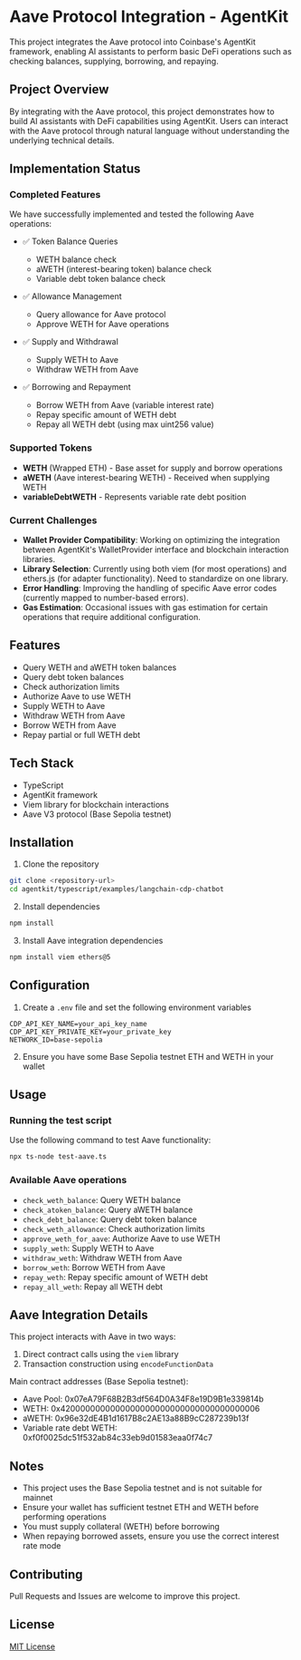 # Aave Protocol Integration - AgentKit

This project integrates the Aave protocol into Coinbase's AgentKit framework, enabling AI assistants to perform basic DeFi operations such as checking balances, supplying, borrowing, and repaying.

## Project Overview

By integrating with the Aave protocol, this project demonstrates how to build AI assistants with DeFi capabilities using AgentKit. Users can interact with the Aave protocol through natural language without understanding the underlying technical details.

## Implementation Status

### Completed Features

We have successfully implemented and tested the following Aave operations:

- ✅ Token Balance Queries
  - WETH balance check
  - aWETH (interest-bearing token) balance check
  - Variable debt token balance check
  
- ✅ Allowance Management
  - Query allowance for Aave protocol
  - Approve WETH for Aave operations
  
- ✅ Supply and Withdrawal
  - Supply WETH to Aave
  - Withdraw WETH from Aave
  
- ✅ Borrowing and Repayment
  - Borrow WETH from Aave (variable interest rate)
  - Repay specific amount of WETH debt
  - Repay all WETH debt (using max uint256 value)

### Supported Tokens

- **WETH** (Wrapped ETH) - Base asset for supply and borrow operations
- **aWETH** (Aave interest-bearing WETH) - Received when supplying WETH
- **variableDebtWETH** - Represents variable rate debt position

### Current Challenges

- **Wallet Provider Compatibility**: Working on optimizing the integration between AgentKit's WalletProvider interface and blockchain interaction libraries.
- **Library Selection**: Currently using both viem (for most operations) and ethers.js (for adapter functionality). Need to standardize on one library.
- **Error Handling**: Improving the handling of specific Aave error codes (currently mapped to number-based errors).
- **Gas Estimation**: Occasional issues with gas estimation for certain operations that require additional configuration.

## Features

- Query WETH and aWETH token balances
- Query debt token balances
- Check authorization limits
- Authorize Aave to use WETH
- Supply WETH to Aave
- Withdraw WETH from Aave
- Borrow WETH from Aave
- Repay partial or full WETH debt

## Tech Stack

- TypeScript
- AgentKit framework
- Viem library for blockchain interactions
- Aave V3 protocol (Base Sepolia testnet)

## Installation

1. Clone the repository
```bash
git clone <repository-url>
cd agentkit/typescript/examples/langchain-cdp-chatbot
```

2. Install dependencies
```bash
npm install
```

3. Install Aave integration dependencies
```bash
npm install viem ethers@5
```

## Configuration

1. Create a `.env` file and set the following environment variables
```
CDP_API_KEY_NAME=your_api_key_name
CDP_API_KEY_PRIVATE_KEY=your_private_key
NETWORK_ID=base-sepolia
```

2. Ensure you have some Base Sepolia testnet ETH and WETH in your wallet

## Usage

### Running the test script

Use the following command to test Aave functionality:

```bash
npx ts-node test-aave.ts
```

### Available Aave operations

- `check_weth_balance`: Query WETH balance
- `check_atoken_balance`: Query aWETH balance
- `check_debt_balance`: Query debt token balance
- `check_weth_allowance`: Check authorization limits
- `approve_weth_for_aave`: Authorize Aave to use WETH
- `supply_weth`: Supply WETH to Aave
- `withdraw_weth`: Withdraw WETH from Aave
- `borrow_weth`: Borrow WETH from Aave
- `repay_weth`: Repay specific amount of WETH debt
- `repay_all_weth`: Repay all WETH debt

## Aave Integration Details

This project interacts with Aave in two ways:

1. Direct contract calls using the `viem` library
2. Transaction construction using `encodeFunctionData`

Main contract addresses (Base Sepolia testnet):
- Aave Pool: 0x07eA79F68B2B3df564D0A34F8e19D9B1e339814b
- WETH: 0x4200000000000000000000000000000000000006
- aWETH: 0x96e32dE4B1d1617B8c2AE13a88B9cC287239b13f
- Variable rate debt WETH: 0xf0f0025dc51f532ab84c33eb9d01583eaa0f74c7

## Notes

- This project uses the Base Sepolia testnet and is not suitable for mainnet
- Ensure your wallet has sufficient testnet ETH and WETH before performing operations
- You must supply collateral (WETH) before borrowing
- When repaying borrowed assets, ensure you use the correct interest rate mode

## Contributing

Pull Requests and Issues are welcome to improve this project.

## License

[MIT License](LICENSE)
